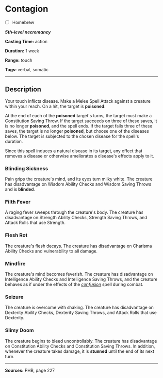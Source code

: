 # Contagion

- [ ] Homebrew

***5th-level necromancy***

**Casting Time:** action

**Duration:** 1 week

**Range:** touch

**Tags:** verbal, somatic

---

## Description
Your touch inflicts disease.
Make a Melee Spell Attack against a creature within your reach.
On a hit, the target is **poisoned**.

At the end of each of the **poisoned** target's turns, the target must make a Constitution Saving Throw.
If the target succeeds on three of these saves, it is no longer **poisoned**, and the spell ends.
If the target fails three of these saves, the target is no longer **poisoned**, but choose one of the diseases below.
The target is subjected to the chosen disease for the spell's duration.

Since this spell induces a natural disease in its target, any effect that removes a disease or otherwise ameliorates a disease's effects apply to it.

### Blinding Sickness
Pain grips the creature's mind, and its eyes turn milky white.
The creature has disadvantage on Wisdom Ability Checks and Wisdom Saving Throws and is **blinded**.

### Filth Fever
A raging fever sweeps through the creature's body.
The creature has disadvantage on Strength Ability Checks, Strength Saving Throws, and Attack Rolls that use Strength.

### Flesh Rot
The creature's flesh decays.
The creature has disadvantage on Charisma Ability Checks and vulnerability to all damage.

### Mindfire
The creature's mind becomes feverish.
The creature has disadvantage on Intelligence Ability Checks and Intelligence Saving Throws, and the creature behaves as if under the effects of the [*confusion*](./confusion) spell during combat.

### Seizure
The creature is overcome with shaking.
The creature has disadvantage on Dexterity Ability Checks, Dexterity Saving Throws, and Attack Rolls that use Dexterity.

### Slimy Doom
The creature begins to bleed uncontrollably.
The creature has disadvantage on Constitution Ability Checks and Constitution Saving Throws.
In addition, whenever the creature takes damage, it is **stunned** until the end of its next turn.

---

**Sources:** PHB, page 227
